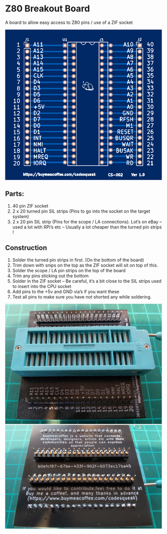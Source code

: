 # Z80 Breakout Board

A board to allow easy access to Z80 pins / use of a ZIF socket

![PCB From JLCPCB](pcb.png)

## Parts:

1. 40 pin ZIF socket
2. 2 x 20 turned pin SIL strips (Pins to go into the socket on the target system)
3. 2 x 20 pin SIL strip (Pins for the scope / LA connections). Lot’s on eBay – used a lot with RPi’s etc – Usually a lot cheaper than the turned pin strips !

## Construction

1. Solder the turned pin strips in first. (On the bottom of the board)
2. Trim down with snips on the top as the ZIF socket will sit on top of this.
3. Solder the scope / LA pin strips on the top of the board
4. Trim any pins sticking out the bottom
5. Solder in the ZIF socket – Be careful, it’s a bit close to the SIL strips used to insert into the CPU socket
6. Add pins to the +5v and GND via’s if you want these
7. Test all pins to make sure you have not shorted any while soldering.

![Top](top.jpg)
![Bottom](bottom.jpg)
